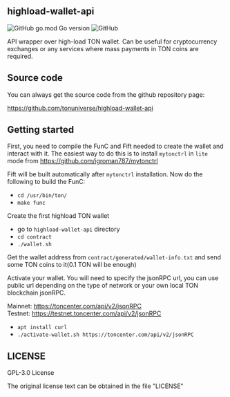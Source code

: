 ## highload-wallet-api

![GitHub go.mod Go version](https://img.shields.io/github/go-mod/go-version/tonuniverse/highload-wallet-api)
![GitHub](https://img.shields.io/github/license/tonuniverse/highload-wallet-api)

API wrapper over high-load TON wallet. Can be useful for cryptocurrency exchanges or any services where mass payments in TON coins are required.

## Source code

You can always get the source code from the github repository page:

https://github.com/tonuniverse/highload-wallet-api

## Getting started

First, you need to compile the FunC and Fift needed to create the wallet and interact with it. The easiest way to do this is to install `mytonctrl` in `lite` mode from https://github.com/igroman787/mytonctrl

Fift will be built automatically after `mytonctrl` installation. Now do the following to build the FunC:

- `cd /usr/bin/ton/`
- `make func`

Create the first highload TON wallet

- go to `highload-wallet-api` directory
- `cd contract`
- `./wallet.sh`

Get the wallet address from `contract/generated/wallet-info.txt` and send some TON coins to it(0.1 TON will be enough)

Activate your wallet. You will need to specify the jsonRPC url, you can use public url depending on the type of network or your own local TON blockchain jsonRPC.

Mainnet: https://toncenter.com/api/v2/jsonRPC  
Testnet: https://testnet.toncenter.com/api/v2/jsonRPC

- `apt install curl`
- `./activate-wallet.sh https://toncenter.com/api/v2/jsonRPC`


## LICENSE

GPL-3.0 License

The original license text can be obtained in the file "LICENSE"